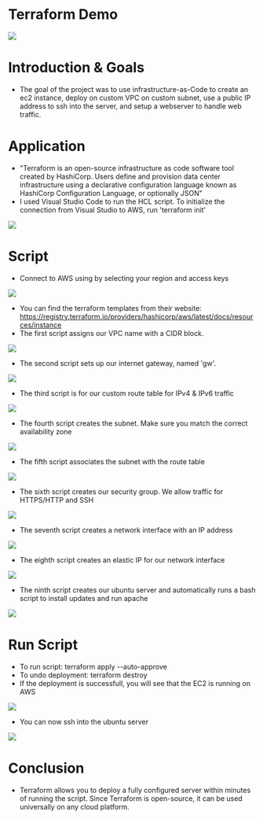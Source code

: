 # Terraform Demo

![](img/terraform.PNG)

# Introduction & Goals
- The goal of the project was to use infrastructure-as-Code to create an ec2 instance, deploy on custom VPC on custom subnet, use a public IP address to ssh into the server, and setup a webserver to handle web traffic.

# Application
- "Terraform is an open-source infrastructure as code software tool created by HashiCorp. Users define and provision data center infrastructure using a declarative configuration language known as HashiCorp Configuration Language, or optionally JSON"
- I used Visual Studio Code to run the HCL script. To initialize the connection from Visual Studio to AWS, run 'terraform init'

![](img/plugin.PNG)

# Script
- Connect to AWS using by selecting your region and access keys

![](img/access.PNG)

- You can find the terraform templates from their website: https://registry.terraform.io/providers/hashicorp/aws/latest/docs/resources/instance
- The first script assigns our VPC name with a CIDR block.

![](img/1_vpc.PNG)


- The second script sets up our internet gateway, named 'gw'.

![](img/2_ig.PNG)


- The third script is for our custom route table for IPv4 & IPv6 traffic

![](img/3_route.PNG)

- The fourth script creates the subnet. Make sure you match the correct availability zone

![](img/4_subnet.PNG)


- The fifth script associates the subnet with the route table

![](img/5_rt.PNG)


- The sixth script creates our security group. We allow traffic for HTTPS/HTTP  and SSH

![](img/6_sg_1.PNG)

- The seventh script creates a network interface with an IP address

![](img/7_ni.PNG)


- The eighth script creates an elastic IP for our network interface

![](img/8_elastic.PNG)

- The ninth script creates our ubuntu server and automatically runs a bash script to install updates and run apache

![](img/9_server.PNG)


# Run Script
- To run script: terraform apply --auto-approve
- To undo deployment: terraform destroy
- If the deployment is successfull, you will see that the EC2 is running on AWS

![](img/ec2.PNG)

- You can now ssh into the ubuntu server

![](img/ssh.PNG)


# Conclusion
- Terraform allows you to deploy a fully configured server within minutes of running the script. Since Terraform is open-source, it can be used universally on any cloud platform. 

